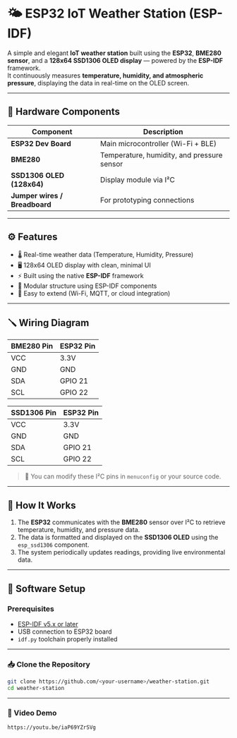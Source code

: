 # 🌤️ ESP32 IoT Weather Station (ESP-IDF)

A simple and elegant **IoT weather station** built using the **ESP32**, **BME280 sensor**, and a **128x64 SSD1306 OLED display** — powered by the **ESP-IDF** framework.  
It continuously measures **temperature, humidity, and atmospheric pressure**, displaying the data in real-time on the OLED screen.

---

## 🧩 Hardware Components

| Component | Description |
|------------|-------------|
| **ESP32 Dev Board** | Main microcontroller (Wi-Fi + BLE) |
| **BME280** | Temperature, humidity, and pressure sensor |
| **SSD1306 OLED (128x64)** | Display module via I²C |
| **Jumper wires / Breadboard** | For prototyping connections |

---

## ⚙️ Features

- 🌡️ Real-time weather data (Temperature, Humidity, Pressure)
- 🖥️ 128x64 OLED display with clean, minimal UI
- ⚡ Built using the native **ESP-IDF** framework
- 🧩 Modular structure using ESP-IDF components
- 🔧 Easy to extend (Wi-Fi, MQTT, or cloud integration)

---

## 🪛 Wiring Diagram

| BME280 Pin | ESP32 Pin |
|-------------|------------|
| VCC | 3.3V |
| GND | GND |
| SDA | GPIO 21 |
| SCL | GPIO 22 |

| SSD1306 Pin | ESP32 Pin |
|--------------|-----------|
| VCC | 3.3V |
| GND | GND |
| SDA | GPIO 21 |
| SCL | GPIO 22 |

> 📝 You can modify these I²C pins in `menuconfig` or your source code.

---

## 🧠 How It Works

1. The **ESP32** communicates with the **BME280** sensor over I²C to retrieve temperature, humidity, and pressure data.  
2. The data is formatted and displayed on the **SSD1306 OLED** using the `esp_ssd1306` component.  
3. The system periodically updates readings, providing live environmental data.

---

## 🧰 Software Setup

### Prerequisites
- [ESP-IDF v5.x or later](https://docs.espressif.com/projects/esp-idf/en/latest/esp32/get-started/)
- USB connection to ESP32 board
- `idf.py` toolchain properly installed

---

### 📥 Clone the Repository
```bash
git clone https://github.com/<your-username>/weather-station.git
cd weather-station
```

---
### 🎥 Video Demo
```link
https://youtu.be/iaP69YZrSVg
```
